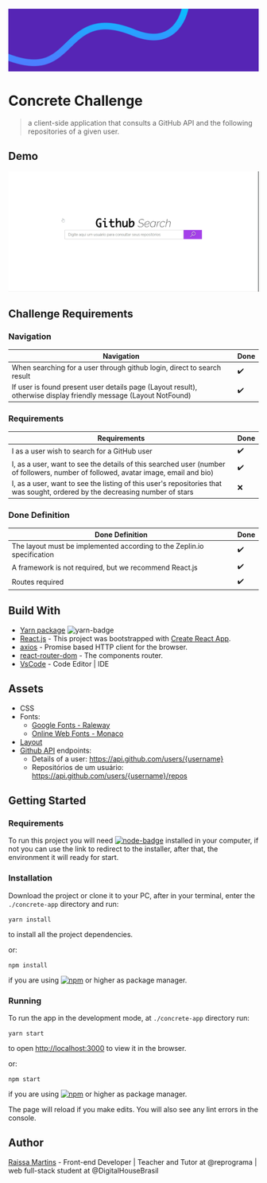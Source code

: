 ![concrete-banner](./src/docs/images/concrete-banner.jpg)

# Concrete Challenge

> a client-side application that consults a GitHub API and the following repositories of a given user. 

## Demo

![concrete-app](./src/docs/images/concrete-app.gif)

## Challenge Requirements

### Navigation

Navigation | Done
---------- | ------
When searching for a user through github login, direct to search result | ✔️
If user is found present user details page (Layout result), otherwise display friendly message (Layout NotFound) | ✔️

### Requirements

Requirements | Done
------------ | ------
I as a user wish to search for a GitHub user | ✔️
I, as a user, want to see the details of this searched user (number of followers, number of followed, avatar image, email and bio) | ✔️
I, as a user, want to see the listing of this user's repositories that was sought, ordered by the decreasing number of stars | ❌

### Done Definition

Done Definition | Done
--------------- | ------
The layout must be implemented according to the Zeplin.io specification | ✔️
A framework is not required, but we recommend React.js | ✔️
Routes required | ✔️

## Build With

- [Yarn package](https://yarnpkg.com/lang/en/) ![yarn-badge](https://img.shields.io/badge/yarn-1.19.1-blue)
- [React.js](https://github.com/facebook/react) - This project was bootstrapped with [Create React App](https://github.com/facebook/create-react-app).
- [axios](https://github.com/axios/axios) - Promise based HTTP client for the browser.
- [react-router-dom](https://reacttraining.com/react-router/web/guides/quick-start) - The components router. 
- [VsCode](https://code.visualstudio.com/) - Code Editor | IDE

## Assets

- CSS
- Fonts:
    - [Google Fonts - Raleway](https://fonts.google.com/specimen/Raleway)
    - [Online Web Fonts - Monaco](https://www.onlinewebfonts.com/download/440785c689da19fbbdb1346932c8c029)
- [Layout](https://zpl.io/VxYQp7g)
- [Github API](https://developer.github.com/v3/) endpoints:
    - Details of a user: https://api.github.com/users/{username}
    - Repositórios de um usuário: https://api.github.com/users/{username}/repos

## Getting Started

### Requirements

To run this project you will need [![node-badge](https://img.shields.io/badge/node-v12.13.1-blue)](https://nodejs.org/en/)  installed in your computer, if not you can use the link to redirect to the installer, after that, the environment it will ready for start.

### Installation

Download the project or clone it to your PC, after in your terminal, enter the `./concrete-app` directory and run:

```
yarn install
```

to install all the project dependencies.

or:

```
npm install
```

if you are using [![npm](https://img.shields.io/badge/npm-6.12.1-blue)](https://www.npmjs.com/) or higher as package manager.

<!-- ## Available Scripts

In the project directory `./concrete-app`, you can run: -->

### Running

To run the app in the development mode, at `./concrete-app` directory run:

```
yarn start
```

to open [http://localhost:3000](http://localhost:3000) to view it in the browser.

or:

```
npm start
```

if you are using [![npm](https://img.shields.io/badge/npm-6.12.1-blue)](https://www.npmjs.com/) or higher as package manager.

The page will reload if you make edits. You will also see any lint errors in the console.

## Author

[Raissa Martins](https://www.linkedin.com/in/raissamartinsmenezes/) - Front-end Developer | Teacher and Tutor at @reprograma | web full-stack student at @DigitalHouseBrasil

<!-- ### `yarn test`

Launches the test runner in the interactive watch mode.<br />
See the section about [running tests](https://facebook.github.io/create-react-app/docs/running-tests) for more information. -->

<!-- ### `yarn build`

Builds the app for production to the `build` folder.<br />
It correctly bundles React in production mode and optimizes the build for the best performance.

The build is minified and the filenames include the hashes.<br />
Your app is ready to be deployed!

See the section about [deployment](https://facebook.github.io/create-react-app/docs/deployment) for more information. -->

<!-- ### `yarn eject` -->

<!-- **Note: this is a one-way operation. Once you `eject`, you can’t go back!**

If you aren’t satisfied with the build tool and configuration choices, you can `eject` at any time. This command will remove the single build dependency from your project.

Instead, it will copy all the configuration files and the transitive dependencies (Webpack, Babel, ESLint, etc) right into your project so you have full control over them. All of the commands except `eject` will still work, but they will point to the copied scripts so you can tweak them. At this point you’re on your own.

You don’t have to ever use `eject`. The curated feature set is suitable for small and middle deployments, and you shouldn’t feel obligated to use this feature. However we understand that this tool wouldn’t be useful if you couldn’t customize it when you are ready for it.

## Learn More

You can learn more in the [Create React App documentation](https://facebook.github.io/create-react-app/docs/getting-started).

To learn React, check out the [React documentation](https://reactjs.org/).

### Code Splitting

This section has moved here: https://facebook.github.io/create-react-app/docs/code-splitting

### Analyzing the Bundle Size

This section has moved here: https://facebook.github.io/create-react-app/docs/analyzing-the-bundle-size

### Making a Progressive Web App

This section has moved here: https://facebook.github.io/create-react-app/docs/making-a-progressive-web-app

### Advanced Configuration

This section has moved here: https://facebook.github.io/create-react-app/docs/advanced-configuration

### Deployment

This section has moved here: https://facebook.github.io/create-react-app/docs/deployment

### `yarn build` fails to minify

This section has moved here: https://facebook.github.io/create-react-app/docs/troubleshooting#npm-run-build-fails-to-minify -->
